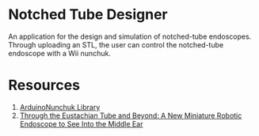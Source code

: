 # Notched Tube Designer
An application for the design and simulation of notched-tube endoscopes. Through
uploading an STL, the user can control the notched-tube endoscope with a Wii nunchuk.

# Resources
1. [ArduinoNunchuk Library](https://github.com/GabrielBianconi/arduino-nunchuk)
2. [Through the Eustachian Tube and Beyond: A New Miniature Robotic Endoscope to See Into the Middle Ear](https://ieeexplore.ieee.org/abstract/document/7855722)
